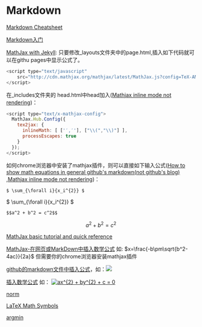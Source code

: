# Markdown

[Markdown Cheatsheet](https://github.com/adam-p/markdown-here/wiki/Markdown-Cheatsheet)

[Markdown入门](http://metman.info/blog/2013/02/27/markdownru-men/)


[MathJax with Jekyll](http://gastonsanchez.com/visually-enforced/opinion/2014/02/16/Mathjax-with-jekyll/): 只要修改_layouts文件夹中的page.html,插入如下代码就可以在githu pages中显示公式了。
```javascript
<script type="text/javascript"
    src="http://cdn.mathjax.org/mathjax/latest/MathJax.js?config=TeX-AMS-MML_HTMLorMML">
</script>
```
在_includes文件夹的 head.html中head加入([Mathjax inline mode not rendering](https://tex.stackexchange.com/questions/27633/mathjax-inline-mode-not-rendering))：
```javascript
<script type="text/x-mathjax-config">
  MathJax.Hub.Config({
    tex2jax: {
      inlineMath: [ ['′,′'], ["\\(","\\)"] ],
      processEscapes: true
    }
  });
</script>
```

如何chrome浏览器中安装了mathjax插件，则可以直接如下输入公式([How to show math equations in general github's markdown(not github's blog)
](https://stackoverflow.com/questions/11256433/how-to-show-math-equations-in-general-githubs-markdownnot-githubs-blog),[Mathjax inline mode not rendering](https://tex.stackexchange.com/questions/27633/mathjax-inline-mode-not-rendering))：
```
$ \sum_{\forall i}{x_i^{2}} $
```
$ \sum_{\forall i}{x_i^{2}} $
```
$$a^2 + b^2 = c^2$$
```
$$a^2 + b^2 = c^2$$

[MathJax basic tutorial and quick reference](https://math.meta.stackexchange.com/questions/5020/mathjax-basic-tutorial-and-quick-reference)

[MathJax-在网页或MarkDown中插入数学公式](https://weilai5432.github.io/2017/01/11/MathJax-%E5%9C%A8MarkDown%E4%B8%AD%E6%8F%92%E5%85%A5%E6%95%B0%E5%AD%A6%E5%85%AC%E5%BC%8F/) 如: $x=\frac{-b\pm\sqrt{b^2-4ac}}{2a}$ 但需要你的chrome浏览器安装mathjax插件

[github的markdown文件中插入公式](http://www.wanguanglu.com/2016/07/18/github-markdown-equation/)，如：<img src="http://www.forkosh.com/mathtex.cgi?\Large x=\frac{-b\pm\sqrt{b^2-4ac}}{2a}" style="border:none;">

[插入数学公式](http://www.jianshu.com/p/c169599726e1) 如：
<a href="https://www.codecogs.com/eqnedit.php?latex=ax^{2}&space;&plus;&space;by^{2}&space;&plus;&space;c&space;=&space;0" target="_blank"><img src="https://latex.codecogs.com/gif.latex?ax^{2}&space;&plus;&space;by^{2}&space;&plus;&space;c&space;=&space;0" title="ax^{2} + by^{2} + c = 0" /></a>

[norm](http://www.maths.tcd.ie/~dwilkins/LaTeXPrimer/BracketsNorms.html)

[LaTeX Math Symbols](http://web.ift.uib.no/Teori/KURS/WRK/TeX/symALL.html)

[argmin](http://tex.stackexchange.com/questions/5223/command-for-argmin-or-argmax)



